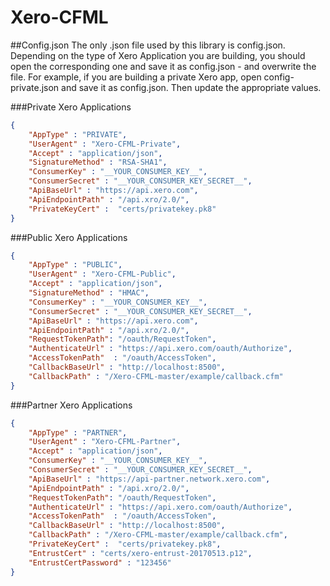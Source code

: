 Xero-CFML
=========

##Config.json
The only .json file used by this library is config.json.  Depending on the type of Xero Application you are building, you should open the corresponding one and save it as config.json - and overwrite the file.  For example, if you are building a private Xero app, open config-private.json and save it as config.json.  Then update the appropriate values.

###Private Xero Applications

```json
{ 
	"AppType" : "PRIVATE",
	"UserAgent" : "Xero-CFML-Private",
	"Accept" : "application/json", 
	"SignatureMethod" : "RSA-SHA1",
	"ConsumerKey" : "__YOUR_CONSUMER_KEY__",
	"ConsumerSecret" : "__YOUR_CONSUMER_KEY_SECRET__",
	"ApiBaseUrl" : "https://api.xero.com",
	"ApiEndpointPath" : "/api.xro/2.0/",
	"PrivateKeyCert" :  "certs/privatekey.pk8"
}
```

###Public Xero Applications

```json
{ 
	"AppType" : "PUBLIC",
	"UserAgent" : "Xero-CFML-Public",
	"Accept" : "application/json", 
	"SignatureMethod" : "HMAC",
	"ConsumerKey" : "__YOUR_CONSUMER_KEY__",
	"ConsumerSecret" : "__YOUR_CONSUMER_KEY_SECRET__",
	"ApiBaseUrl" : "https://api.xero.com",
	"ApiEndpointPath" : "/api.xro/2.0/",
	"RequestTokenPath": "/oauth/RequestToken",
	"AuthenticateUrl" : "https://api.xero.com/oauth/Authorize",
	"AccessTokenPath"  : "/oauth/AccessToken",
	"CallbackBaseUrl" : "http://localhost:8500",
	"CallbackPath" : "/Xero-CFML-master/example/callback.cfm"
}
```

###Partner Xero Applications

```json
{ 
	"AppType" : "PARTNER",
	"UserAgent" : "Xero-CFML-Partner",
	"Accept" : "application/json", 
	"ConsumerKey" : "__YOUR_CONSUMER_KEY__",
	"ConsumerSecret" : "__YOUR_CONSUMER_KEY_SECRET__",
	"ApiBaseUrl" : "https://api-partner.network.xero.com",
	"ApiEndpointPath" : "/api.xro/2.0/",
	"RequestTokenPath": "/oauth/RequestToken",
	"AuthenticateUrl" : "https://api.xero.com/oauth/Authorize",
	"AccessTokenPath"  : "/oauth/AccessToken",
	"CallbackBaseUrl" : "http://localhost:8500",
	"CallbackPath" : "/Xero-CFML-master/example/callback.cfm",
	"PrivateKeyCert" :  "certs/privatekey.pk8",
	"EntrustCert" : "certs/xero-entrust-20170513.p12",
	"EntrustCertPassword" : "123456"
}
```